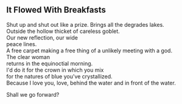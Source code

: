 It Flowed With Breakfasts
-------------------------
Shut up and shut out like a prize. Brings all the degrades lakes.  
Outside the hollow thicket of careless goblet.  
Our new reflection, our wide  
peace lines.  
A free carpet making a free thing of a unlikely meeting with a god.  
The clear woman  
returns in the equinoctial morning.  
I'd do it for the crown in which you mix  
for the natures of blue you've crystallized.  
Because I love you, love, behind the water and in front of the water.  
  
Shall we go forward?  
